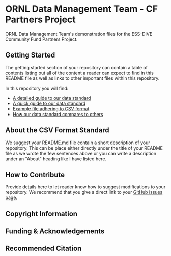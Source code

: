 # ORNL Data Management Team - CF Partners Project
ORNL Data Management Team's demonstration files for the ESS-DIVE Community Fund Partners Project.

## Getting Started
The getting started section of your repository can contain a table of contents listing out all of the content a reader can expect to find in this README file as well as links to other important files within this repository.

In this repository you will find:
- [A detailed guide to our data standard](csv_format_documentation_20200818.md)
- [A quick guide to our data standard](csv_format_quickguide_2020-825.md)
- [Example file adhering to CSV format](csv_format_demonstration_20200825.xlsx)
- [How our data standard compares to others](csv_format_crosswalk_20200908.xlsx)

## About the CSV Format Standard
We suggest your README.md file contain a short description of your repository. This can be place either directly under the title of your README file as we wrote the few sentences above or you can write a description under an "About" heading like I have listed here.

## How to Contribute
Provide details here to let reader know how to suggest modifications to your repository. We recommend that you give a direct link to your [GitHub issues page](https://github.com/ess-dive-community/community-repo-guide/issues).

## Copyright Information

## Funding & Acknowledgements

## Recommended Citation
